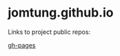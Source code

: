 jomtung.github.io
=================
Links to project public repos:

[gh-pages](https://github.com/Jomtung/jomtung.github.io/tree/gh-pages)
